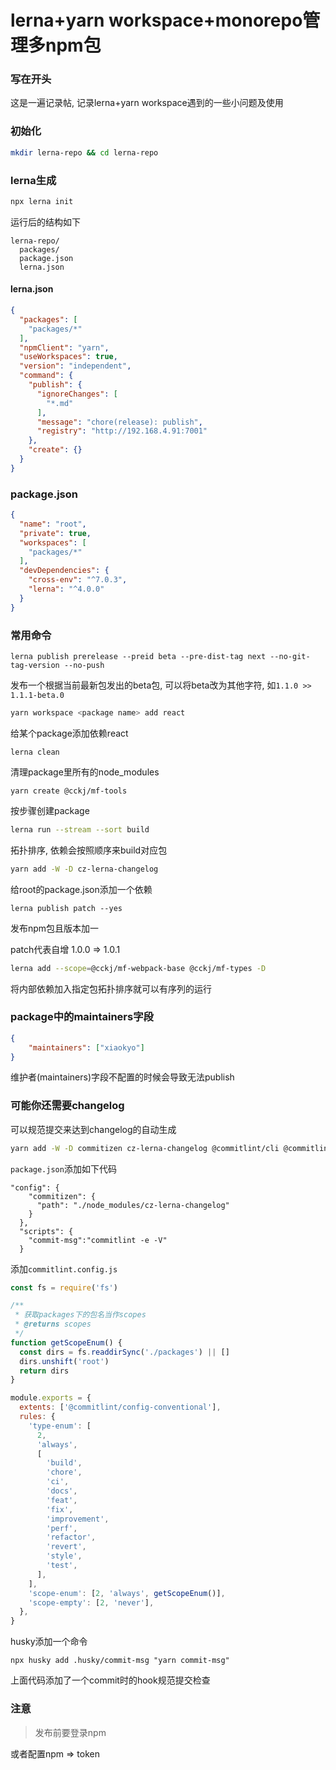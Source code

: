 # lerna+yarn workspace+monorepo管理多npm包

### 写在开头

这是一遍记录帖, 记录lerna+yarn workspace遇到的一些小问题及使用

### 初始化

```bash
mkdir lerna-repo && cd lerna-repo
```

### lerna生成

```bash
npx lerna init
```

运行后的结构如下

```
lerna-repo/
  packages/
  package.json
  lerna.json
```

#### lerna.json

```json
{
  "packages": [
    "packages/*"
  ],
  "npmClient": "yarn",
  "useWorkspaces": true,
  "version": "independent",
  "command": {
    "publish": {
      "ignoreChanges": [
        "*.md"
      ],
      "message": "chore(release): publish",
      "registry": "http://192.168.4.91:7001"
    },
    "create": {}
  }
}
```

### package.json

```json
{
  "name": "root",
  "private": true,
  "workspaces": [
    "packages/*"
  ],
  "devDependencies": {
    "cross-env": "^7.0.3",
    "lerna": "^4.0.0"
  }
}
```

### 常用命令

```
lerna publish prerelease --preid beta --pre-dist-tag next --no-git-tag-version --no-push
```

发布一个根据当前最新包发出的beta包, 可以将beta改为其他字符, 如```1.1.0 >> 1.1.1-beta.0```

```bash
yarn workspace <package name> add react
```

给某个package添加依赖react

```
lerna clean
```

清理package里所有的node_modules

```
yarn create @cckj/mf-tools
```

按步骤创建package

```bash
lerna run --stream --sort build
```

拓扑排序, 依赖会按照顺序来build对应包

```bash
yarn add -W -D cz-lerna-changelog
```

给root的package.json添加一个依赖

```
lerna publish patch --yes
```

发布npm包且版本加一

patch代表自增 1.0.0 => 1.0.1

```bash
lerna add --scope=@cckj/mf-webpack-base @cckj/mf-types -D
```

将内部依赖加入指定包拓扑排序就可以有序列的运行

### package中的maintainers字段

```json
{
	"maintainers": ["xiaokyo"]
}
```

维护者(maintainers)字段不配置的时候会导致无法publish

### 可能你还需要changelog

可以规范提交来达到changelog的自动生成

```bash
yarn add -W -D commitizen cz-lerna-changelog @commitlint/cli @commitlint/config-conventional husky
```

```package.json```添加如下代码

```
"config": {
    "commitizen": {
      "path": "./node_modules/cz-lerna-changelog"
    }
  },
  "scripts": {
  	"commit-msg":"commitlint -e -V"
  }
```

添加```commitlint.config.js```

```javascript
const fs = require('fs')

/**
 * 获取packages下的包名当作scopes
 * @returns scopes
 */
function getScopeEnum() {
  const dirs = fs.readdirSync('./packages') || []
  dirs.unshift('root')
  return dirs
}

module.exports = {
  extents: ['@commitlint/config-conventional'],
  rules: {
    'type-enum': [
      2,
      'always',
      [
        'build',
        'chore',
        'ci',
        'docs',
        'feat',
        'fix',
        'improvement',
        'perf',
        'refactor',
        'revert',
        'style',
        'test',
      ],
    ],
    'scope-enum': [2, 'always', getScopeEnum()],
    'scope-empty': [2, 'never'],
  },
}
```

husky添加一个命令

```
npx husky add .husky/commit-msg "yarn commit-msg"
```

上面代码添加了一个commit时的hook规范提交检查

### 注意

> 发布前要登录npm

或者配置npm => token